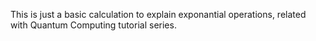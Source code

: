 This is just a basic calculation to explain exponantial operations, related with Quantum Computing tutorial series.
